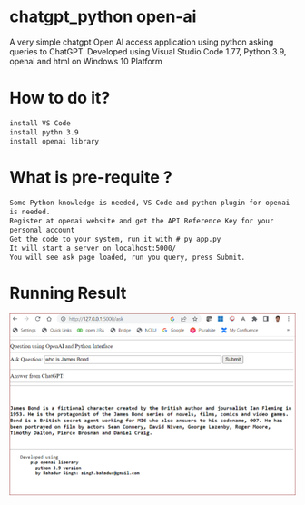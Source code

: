 # chatgpt_python open-ai 

A very simple chatgpt Open AI access application using python asking queries to ChatGPT.
Developed using Visual Studio Code 1.77, Python 3.9, openai and html on Windows 10 Platform  

# How to do it? 
    install VS Code
    install pythn 3.9
    install openai library
    
# What is pre-requite ?
    Some Python knowledge is needed, VS Code and python plugin for openai is needed.
    Register at openai website and get the API Reference Key for your personal account
    Get the code to your system, run it with # py app.py
    It will start a server on localhost:5000/
    You will see ask page loaded, run you query, press Submit. 

# Running Result

![alt text]( https://github.com/BS230003/chatgpt_python/blob/main/open_ai_QA.PNG "Logo Title Text 1")
  
